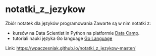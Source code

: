 # notatki_z_jezykow
Zbiór notatek dla języków programowania
Zawarte są w nim notatki z:
- kursów na Data Scientist in Python na platformie [Data Camp](https://www.datacamp.com).
- tutoriali nauki języka Go language [Go Language](https://go.dev/tour/welcome/1)
 
Link:
https://wpaczesniak.github.io/notatki_z_jezykow-master/

